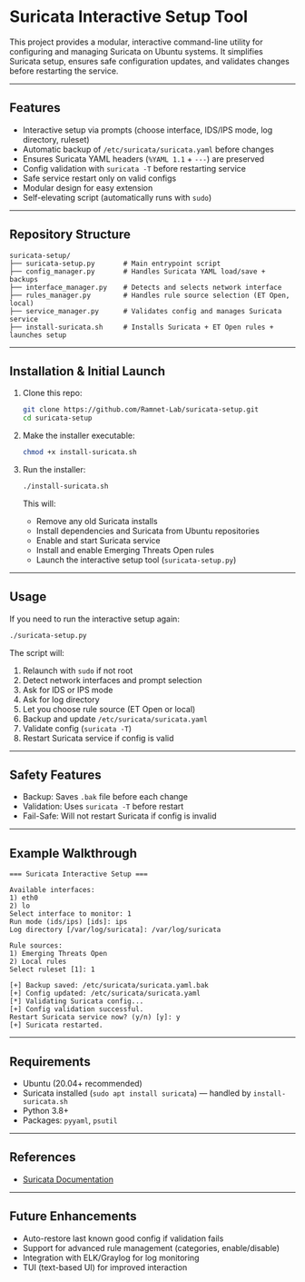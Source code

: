 # Suricata Interactive Setup Tool

This project provides a modular, interactive command-line utility for configuring and managing Suricata on Ubuntu systems. It simplifies Suricata setup, ensures safe configuration updates, and validates changes before restarting the service.

---

## Features

* Interactive setup via prompts (choose interface, IDS/IPS mode, log directory, ruleset)
* Automatic backup of `/etc/suricata/suricata.yaml` before changes
* Ensures Suricata YAML headers (`%YAML 1.1` + `---`) are preserved
* Config validation with `suricata -T` before restarting service
* Safe service restart only on valid configs
* Modular design for easy extension
* Self-elevating script (automatically runs with `sudo`)

---

## Repository Structure

```
suricata-setup/
├── suricata-setup.py       # Main entrypoint script
├── config_manager.py       # Handles Suricata YAML load/save + backups
├── interface_manager.py    # Detects and selects network interface
├── rules_manager.py        # Handles rule source selection (ET Open, local)
├── service_manager.py      # Validates config and manages Suricata service
├── install-suricata.sh     # Installs Suricata + ET Open rules + launches setup
```

---

## Installation & Initial Launch

1. Clone this repo:

   ```bash
   git clone https://github.com/Ramnet-Lab/suricata-setup.git
   cd suricata-setup
   ```

2. Make the installer executable:

   ```bash
   chmod +x install-suricata.sh
   ```

3. Run the installer:

   ```bash
   ./install-suricata.sh
   ```

   This will:

   * Remove any old Suricata installs
   * Install dependencies and Suricata from Ubuntu repositories
   * Enable and start Suricata service
   * Install and enable Emerging Threats Open rules
   * Launch the interactive setup tool (`suricata-setup.py`)

---

## Usage

If you need to run the interactive setup again:

```bash
./suricata-setup.py
```

The script will:

1. Relaunch with `sudo` if not root
2. Detect network interfaces and prompt selection
3. Ask for IDS or IPS mode
4. Ask for log directory
5. Let you choose rule source (ET Open or local)
6. Backup and update `/etc/suricata/suricata.yaml`
7. Validate config (`suricata -T`)
8. Restart Suricata service if config is valid

---

## Safety Features

* Backup: Saves `.bak` file before each change
* Validation: Uses `suricata -T` before restart
* Fail-Safe: Will not restart Suricata if config is invalid

---

## Example Walkthrough

```
=== Suricata Interactive Setup ===

Available interfaces:
1) eth0
2) lo
Select interface to monitor: 1
Run mode (ids/ips) [ids]: ips
Log directory [/var/log/suricata]: /var/log/suricata

Rule sources:
1) Emerging Threats Open
2) Local rules
Select ruleset [1]: 1

[+] Backup saved: /etc/suricata/suricata.yaml.bak
[+] Config updated: /etc/suricata/suricata.yaml
[*] Validating Suricata config...
[+] Config validation successful.
Restart Suricata service now? (y/n) [y]: y
[+] Suricata restarted.
```

---

## Requirements

* Ubuntu (20.04+ recommended)
* Suricata installed (`sudo apt install suricata`) — handled by `install-suricata.sh`
* Python 3.8+
* Packages: `pyyaml`, `psutil`

---

## References

* [Suricata Documentation](https://suricata.io/documentation/)
---

## Future Enhancements

* Auto-restore last known good config if validation fails
* Support for advanced rule management (categories, enable/disable)
* Integration with ELK/Graylog for log monitoring
* TUI (text-based UI) for improved interaction
